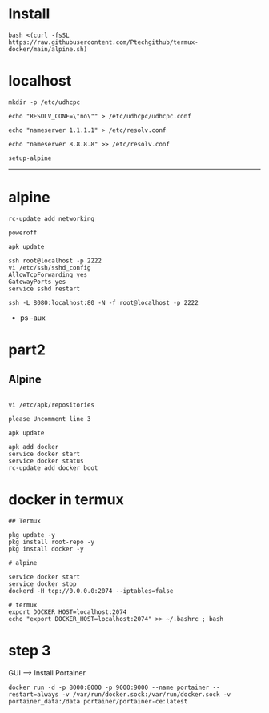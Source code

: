 # Install 

```
bash <(curl -fsSL https://raw.githubusercontent.com/Ptechgithub/termux-docker/main/alpine.sh)
```

# localhost

``
mkdir -p /etc/udhcpc
``

``
echo "RESOLV_CONF=\"no\"" > /etc/udhcpc/udhcpc.conf
``

``
echo "nameserver 1.1.1.1" > /etc/resolv.conf
``

``
echo "nameserver 8.8.8.8" >> /etc/resolv.conf
``

``
 setup-alpine 
``

---------------------------------
# alpine

``
rc-update add networking
``

``
poweroff
``

``
apk update
``

```
ssh root@localhost -p 2222
vi /etc/ssh/sshd_config 
AllowTcpForwarding yes
GatewayPorts yes
service sshd restart

ssh -L 8080:localhost:80 -N -f root@localhost -p 2222

```
- ps -aux


# part2
## Alpine
```

vi /etc/apk/repositories

please Uncomment line 3

apk update

apk add docker
service docker start
service docker status
rc-update add docker boot
```

# docker in termux


```
## Termux

pkg update -y
pkg install root-repo -y
pkg install docker -y

# alpine

service docker start
service docker stop
dockerd -H tcp://0.0.0.0:2074 --iptables=false

# termux
export DOCKER_HOST=localhost:2074
echo "export DOCKER_HOST=localhost:2074" >> ~/.bashrc ; bash

```

# step 3
GUI --> Install Portainer

```
docker run -d -p 8000:8000 -p 9000:9000 --name portainer --restart=always -v /var/run/docker.sock:/var/run/docker.sock -v portainer_data:/data portainer/portainer-ce:latest
```







